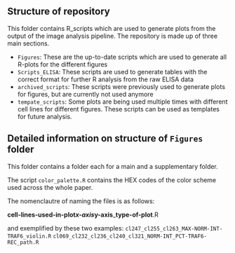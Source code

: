 ## Structure of repository

This folder contains R_scripts which are used to generate plots from the output of the image analysis pipeline. 
The repository is made up of three main sections. 

- ```Figures```: These are the up-to-date scripts which are used to generate all R-plots for the different figures
- ```Scripts_ELISA```: These scripts are used to generate tables with the correct format for further R analysis from the raw ELISA data
- ```archived_scripts```: These scripts were previously used to generate plots for figures, but are currently not used anymore
- ```tempate_scripts```: Some plots are being used multiple times with different cell lines for different figures. These scripts can be used as templates for future analysis.

## Detailed information on structure of ```Figures``` folder

This folder contains a folder each for a main and a supplementary folder. 

The script ```color_palette.R``` contains the HEX codes of the color scheme used across the whole paper.

The nomenclautre of naming the files is as follows: 

**cell-lines-used-in-plot**_**x-axis**_**y-axis**_**type-of-plot**.R

and exemplified by these two examples:
```cl247_cl255_cl263_MAX-NORM-INT-TRAF6_violin.R```
```cl069_cl232_cl236_cl240_cl321_NORM-INT_PCT-TRAF6-REC_path.R```

